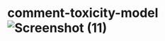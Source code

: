 # comment-toxicity-model![Screenshot (11)](https://github.com/ankushmehta123/comment-toxicity-model/assets/32393931/0277c991-91fb-44b2-b70e-01cbe0e26d6a)
